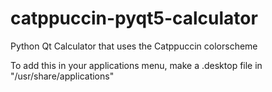 # catppuccin-pyqt5-calculator
Python Qt Calculator that uses the Catppuccin colorscheme

To add this in your applications menu, make a .desktop file in "/usr/share/applications"
